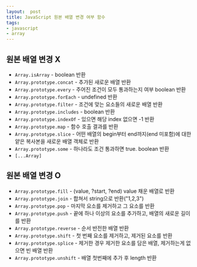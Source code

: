```yaml
---
layout:  post
title: JavaScript 원본 배열 변경 여부 함수
tags:
- javascript
- array
---
```


## 원본 배열 변경 X
- `Array.isArray` - boolean 반환
- `Array.prototype.concat` - 추가된 새로운 배열 반환
- `Array.prototype.every` - 주어진 조건이 모두 통과하는지 여부 boolean 반환
- `Array.prototype.forEach` - undefined 반환
- `Array.prototype.filter` - 조건에 맞는 요소들의 새로운 배열 반환
- `Array.prototype.includes` - boolean 반환
- `Array.prototype.indexOf` - 있으면 해당 index 없으면 -1 반환
- `Array.prototype.map` - 함수 호출 결과를 반환
- `Array.prototype.slice` - 어떤 배열의 begin부터 end까지(end 미포함)에 대한 얕은 복사본을 새로운 배열 객체로 반환
- `Array.prototype.some` - 하나라도 조건 통과하면 true. boolean 반환
- `[...Array]`

## 원본 배열 변경 O
- `Array.prototype.fill` - (value, ?start, ?end) value 채운 배열로 반환
- `Array.prototype.join` - 합쳐서 string으로 반환("1,2,3")
- `Array.prototype.pop` - 마지막 요소를 제거하고 그 요소를 반환
- `Array.prototype.push` - 끝에 하나 이상의 요소를 추가하고, 배열의 새로운 길이를 반환
- `Array.prototype.reverse` - 순서 반전한 배열 반환
- `Array.prototype.shift` - 첫 번째 요소를 제거하고, 제거된 요소를 반환
- `Array.prototype.splice` - 제거한 경우 제거한 요소를 담은 배열, 제거하는게 없으면 빈 배열 반환
- `Array.prototype.unshift` - 배열 첫번째에 추가 후 length 반환
